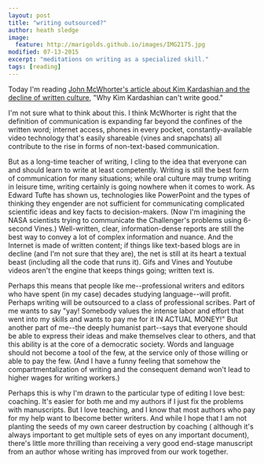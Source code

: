 ```yaml
---
layout: post
title: "writing outsourced?"
author: heath sledge
image:
  feature: http://marigolds.github.io/images/IMG2175.jpg
modified: 07-13-2015
excerpt: "meditations on writing as a specialized skill."
tags: [reading]
---
```


Today I'm reading [John McWhorter's article about Kim Kardashian and the decline of written culture](http://www.thedailybeast.com/articles/2015/05/10/why-kim-kardashian-can-t-write-good.html "Why Kim Kardashian Can't Write Good"), "Why Kim Kardashian can't write good."  

I'm not sure what to think about this. I think McWhorter is right that the definition of communication is expanding far beyond the confines of the written word; internet access, phones in every pocket, constantly-available video technology that's easily shareable (vines and snapchats) all contribute to the rise in forms of non-text-based communication. 

But as a long-time teacher of writing, I cling to the idea that everyone can and should learn to write at least competently. Writing is still the best form of communication for many situations; while oral culture may trump writing in leisure time, writing certainly is going nowhere when it comes to work. As Edward Tufte has shown us, technologies like PowerPoint and the types of thinking they engender are not sufficient for communicating complicated scientific ideas and key facts to decision-makers. (Now I'm imagining the NASA scientists trying to communicate the Challenger's problems using 6-second Vines.) Well-written, clear, information-dense reports are still the best way to convey a lot of complex information and nuance. And the Internet is made of written content; if things like text-based blogs are in decline (and I'm not sure that they are), the net is still at its heart a textual beast (including all the code that runs it). Gifs and Vines and Youtube videos aren't the engine that keeps things going; written text is.

Perhaps this means that people like me--professional writers and editors who have spent (in my case) decades studying language--will profit. Perhaps writing will be outsourced to a class of professional scribes. Part of me wants to say "yay! Somebody values the intense labor and effort that went into my skills and wants to pay me for it IN ACTUAL MONEY!" But another part of me--the deeply humanist part--says that everyone should be able to express their ideas and make themselves clear to others, and that this ability is at the core of a democratic society. Words and language should not become a tool of the few, at the service only of those willing or able to pay the few. (And I have a funny feeling that somehow the compartmentalization of writing and the consequent demand won't lead to higher wages for writing workers.) 

Perhaps this is why I'm drawn to the particular type of editing I love best: coaching. It's easier for both me and my authors if I just fix the problems with manuscripts. But I love teaching, and I know that most authors who pay for my help want to lbecome better writers. And while I hope that I am not planting the seeds of my own career destruction by coaching ( although it's always important to get multiple sets of eyes on any important document), there's little more thrilling than receiving a very good end-stage manuscript from an author whose writing has improved from our work together. 